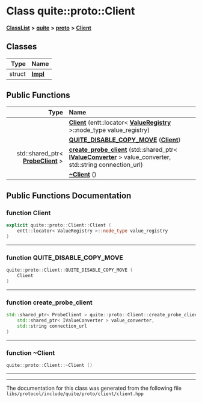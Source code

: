 

# Class quite::proto::Client



[**ClassList**](annotated.md) **>** [**quite**](namespacequite.md) **>** [**proto**](namespacequite_1_1proto.md) **>** [**Client**](classquite_1_1proto_1_1Client.md)




















## Classes

| Type | Name |
| ---: | :--- |
| struct | [**Impl**](structquite_1_1proto_1_1Client_1_1Impl.md) <br> |






















## Public Functions

| Type | Name |
| ---: | :--- |
|   | [**Client**](#function-client) (entt::locator&lt; [**ValueRegistry**](classquite_1_1ValueRegistry.md) &gt;::node\_type value\_registry) <br> |
|   | [**QUITE\_DISABLE\_COPY\_MOVE**](#function-quite_disable_copy_move) ([**Client**](classquite_1_1proto_1_1Client.md)) <br> |
|  std::shared\_ptr&lt; [**ProbeClient**](classquite_1_1proto_1_1ProbeClient.md) &gt; | [**create\_probe\_client**](#function-create_probe_client) (std::shared\_ptr&lt; [**IValueConverter**](classquite_1_1proto_1_1IValueConverter.md) &gt; value\_converter, std::string connection\_url) <br> |
|   | [**~Client**](#function-client) () <br> |




























## Public Functions Documentation




### function Client 

```C++
explicit quite::proto::Client::Client (
    entt::locator< ValueRegistry >::node_type value_registry
) 
```




<hr>



### function QUITE\_DISABLE\_COPY\_MOVE 

```C++
quite::proto::Client::QUITE_DISABLE_COPY_MOVE (
    Client
) 
```




<hr>



### function create\_probe\_client 

```C++
std::shared_ptr< ProbeClient > quite::proto::Client::create_probe_client (
    std::shared_ptr< IValueConverter > value_converter,
    std::string connection_url
) 
```




<hr>



### function ~Client 

```C++
quite::proto::Client::~Client () 
```




<hr>

------------------------------
The documentation for this class was generated from the following file `libs/protocol/include/quite/proto/client/client.hpp`

